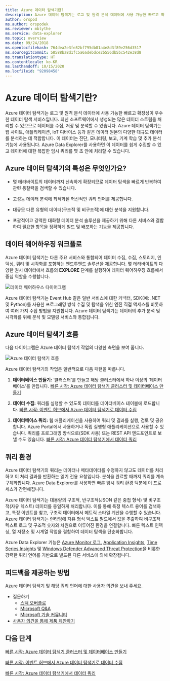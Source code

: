 ```yaml
---
title: Azure 데이터 탐색기란?
description: Azure 데이터 탐색기는 로그 및 원격 분석 데이터에 사용 가능한 빠르고 확장성이 우수한 데이터 탐색 서비스입니다.
author: orspod
ms.author: orspodek
ms.reviewer: mblythe
ms.service: data-explorer
ms.topic: overview
ms.date: 09/24/2018
ms.openlocfilehash: 764dea2e3fe82bf795db81a4e8d3f89e256d3517
ms.sourcegitcommit: 58588ba8d1fc5a6adebdce2b556db5bc542e38d8
ms.translationtype: HT
ms.contentlocale: ko-KR
ms.lasthandoff: 10/15/2020
ms.locfileid: "92098458"
---
```

# <a name="what-is-azure-data-explorer"></a>Azure 데이터 탐색기란?

Azure 데이터 탐색기는 로그 및 원격 분석 데이터에 사용 가능한 빠르고 확장성이 우수한 데이터 탐색 서비스입니다. 최신 소프트웨어에서 생성되는 많은 데이터 스트림을 처리할 수 있으므로 데이터를 수집, 저장 및 분석할 수 있습니다. Azure 데이터 탐색기는 웹 사이트, 애플리케이션, IoT 디바이스 등과 같은 데이터 원본의 다양한 대규모 데이터를 분석하는 데 적합합니다. 이 데이터는 진단, 모니터링, 보고, 기계 학습 및 추가 분석 기능에 사용됩니다. Azure Data Explorer를 사용하면 이 데이터를 쉽게 수집할 수 있고 데이터에 대한 복잡한 임시 쿼리를 몇 초 안에 처리할 수 있습니다.

## <a name="what-makes-azure-data-explorer-unique"></a>Azure 데이터 탐색기의 특성은 무엇인가요?

* 몇 테라바이트의 데이터까지 신속하게 확장되므로 데이터 탐색을 빠르게 반복하여 관련 통찰력을 검색할 수 있습니다.

* 고성능 데이터 분석에 최적화된 혁신적인 쿼리 언어를 제공합니다.

* 대규모 다른 유형의 데이터(구조적 및 비구조적)에 대한 분석을 지원합니다.

* 포괄적이고 강력한 대화형 데이터 분석 솔루션을 제공하기 위해 다른 서비스와 결합하여 필요한 항목을 정확하게 빌드 및 배포하는 기능을 제공합니다.

## <a name="data-warehousing-workflow"></a>데이터 웨어하우징 워크플로

Azure 데이터 탐색기는 다른 주요 서비스와 통합되어 데이터 수집, 수집, 스토리지, 인덱싱, 쿼리 및 시각화를 포함하는 엔드투엔드 솔루션을 제공합니다. 몇 테라바이트의 다양한 원시 데이터에서 흐름의 **EXPLORE** 단계를 실행하여 데이터 웨어하우징 흐름에서 중심 역할을 수행합니다.

![데이터 웨어하우스 다이어그램](media/data-explorer-overview/data-warehouse.png)

Azure 데이터 탐색기는 Event Hub 같은 일반 서비스에 대한 커넥터, SDK(예: .NET 및 Python)를 사용한 프로그래밍 방식 수집 및 탐색을 위한 엔진 직접 액세스를 비롯하여 여러 가지 수집 방법을 지원합니다. Azure 데이터 탐색기는 데이터의 추가 분석 및 시각화를 위해 분석 및 모델링 서비스와 통합됩니다.

## <a name="azure-data-explorer-flow"></a>Azure 데이터 탐색기 흐름

다음 다이어그램은 Azure 데이터 탐색기 작업의 다양한 측면을 보여 줍니다.

![Azure 데이터 탐색기 흐름](media/data-explorer-overview/workflow.png)

Azure 데이터 탐색기의 작업은 일반적으로 다음 패턴을 따릅니다.

1. **데이터베이스 만들기:** ‘클러스터’를 만들고 해당 클러스터에서 하나 이상의 ‘데이터베이스’를 만듭니다. [빠른 시작: Azure 데이터 탐색기 클러스터 및 데이터베이스 만들기](create-cluster-database-portal.md)

1. **데이터 수집:** 쿼리를 실행할 수 있도록 데이터를 데이터베이스 테이블에 로드합니다. [빠른 시작: 이벤트 허브에서 Azure 데이터 탐색기로 데이터 수집](ingest-data-event-hub.md)

1. **데이터베이스 쿼리:** 웹 애플리케이션을 사용하여 쿼리 및 결과를 실행, 검토 및 공유합니다. Azure Portal에서 사용하거나 독립 실행형 애플리케이션으로 사용할 수 있습니다. 쿼리를 프로그래밍 방식으로(SDK 사용) 또는 REST API 엔드포인트로 보낼 수도 있습니다. [빠른 시작: Azure 데이터 탐색기에서 데이터 쿼리](web-query-data.md)

## <a name="query-experience"></a>쿼리 환경

Azure 데이터 탐색기의 쿼리는 데이터나 메타데이터를 수정하지 않고도 데이터를 처리하고 이 처리 결과를 반환하는 읽기 전용 요청입니다. 분석을 완료할 때까지 쿼리를 계속 구체화합니다. Azure Data Explorer를 사용하면 빠른 임시 쿼리 환경 덕분에 이 프로세스가 간편해집니다.

Azure 데이터 탐색기는 대용량의 구조적, 반구조적(JSON 같은 중첩 형식) 및 비구조적(자유 텍스트) 데이터를 동일하게 처리합니다. 이를 통해 특정 텍스트 용어를 검색하고, 특정 이벤트를 찾고, 구조적 데이터에서 메트릭 스타일 계산을 수행할 수 있습니다. Azure 데이터 탐색기는 런타임에 자유 형식 텍스트 필드에서 값을 추출하여 비구조적 텍스트 로그 및 구조적 숫자와 차원으로 이루어진 환경을 연결합니다. 빠른 텍스트 인덱싱, 열 저장소 및 시계열 작업을 결합하여 데이터 탐색을 단순화합니다.

Azure Data Explorer 기능은 [Azure Monitor 로그](/azure/log-analytics/), [Application Insights](/azure/application-insights/), [Time Series Insights](/azure/time-series-insights/) 및 [Windows Defender Advanced Threat Protection](/windows/security/threat-protection/windows-defender-atp/windows-defender-advanced-threat-protection/)을 비롯한 강력한 쿼리 언어를 기반으로 빌드된 다른 서비스에 의해 확장됩니다.

## <a name="how-to-provide-feedback"></a>피드백을 제공하는 방법

Azure 데이터 탐색기 및 해당 쿼리 언어에 대한 사용자 의견을 보내 주세요.

* 질문하기
  * [스택 오버플로](https://stackoverflow.com/questions/tagged/azure-data-explorer)
  * [Microsoft Q&A](https://docs.microsoft.com/answers/topics/azure-data-explorer.html)
  * [Microsoft 기술 커뮤니티](https://techcommunity.microsoft.com/t5/Azure-Data-Explorer/bd-p/Kusto)
* [사용자 의견을 통해 제품 제안하기](https://aka.ms/AzureDataExplorer.UserVoice)

## <a name="next-steps"></a>다음 단계

[빠른 시작: Azure 데이터 탐색기 클러스터 및 데이터베이스 만들기](create-cluster-database-portal.md)

[빠른 시작: 이벤트 허브에서 Azure 데이터 탐색기로 데이터 수집](ingest-data-event-hub.md)

[빠른 시작: Azure 데이터 탐색기에서 데이터 쿼리](web-query-data.md)
